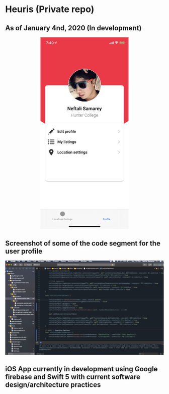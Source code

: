 
# Heuris (Private repo)
## As of January 4nd, 2020 (In development)

<div align = "center">
<img src="screenshots/profilepreview2.png" width='280px' />
</div>

## Screenshot of some of the code segment for the user profile
<div align="center">
<img src="screenshots/samplecode.png"/>
</div>


## iOS App currently in development using Google firebase and Swift 5 with current software design/architecture practices

